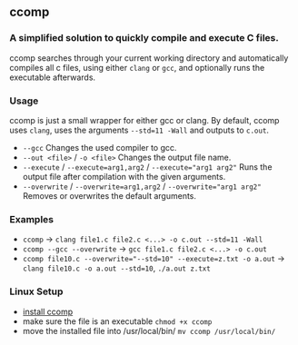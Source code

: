 ## ccomp
### A simplified solution to quickly compile and execute C files.
ccomp searches through your current working directory and automatically compiles all c files, using either `clang` or `gcc`,
and optionally runs the executable afterwards.

### Usage
ccomp is just a small wrapper for either gcc or clang. By default, ccomp uses `clang`, uses the arguments `--std=11 -Wall` and outputs to `c.out`.
- `--gcc` Changes the used compiler to gcc.
- `--out <file>` / `-o <file>` Changes the output file name.
- `--execute` / `--execute=arg1,arg2` / `--execute="arg1 arg2"` Runs the output file after compilation with the given arguments.
- `--overwrite` / `--overwrite=arg1,arg2` / `--overwrite="arg1 arg2"` Removes or overwrites the default arguments.

### Examples
- `ccomp` -> `clang file1.c file2.c <...> -o c.out --std=11 -Wall`
- `ccomp --gcc --overwrite` -> `gcc file1.c file2.c <...> -o c.out`
- `ccomp file10.c --overwrite="--std=10" --execute=z.txt -o a.out` -> `clang file10.c -o a.out --std=10`, `./a.out z.txt`

### Linux Setup
- [install ccomp](https://github.com/thoerni/ccomp/releases/tag/0.1.0)
- make sure the file is an executable `chmod +x ccomp`
- move the installed file into /usr/local/bin/ `mv ccomp /usr/local/bin/`
